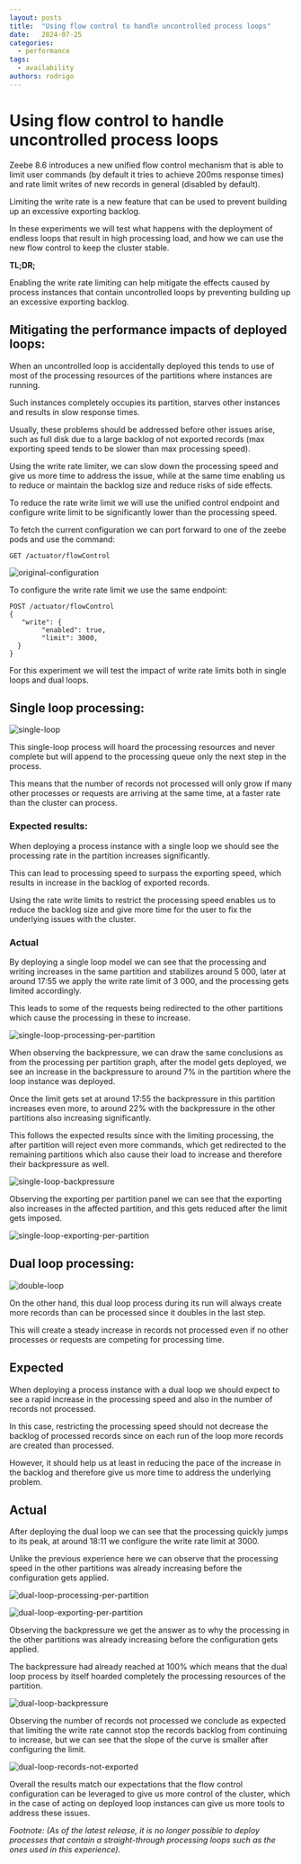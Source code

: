 ```yaml
---
layout: posts
title:  "Using flow control to handle uncontrolled process loops"
date:   2024-07-25
categories: 
  - performance 
tags:
  - availability
authors: rodrigo
---
```


# Using flow control to handle uncontrolled process loops

Zeebe 8.6 introduces a new unified flow control mechanism that is able to limit user commands (by default it tries to achieve 200ms response times) and rate limit writes of new records in general (disabled by default).

Limiting the write rate is a new feature that can be used to prevent building up an excessive exporting backlog.

In these experiments we will test what happens with the deployment of endless 
loops that result in high processing load, and how we can use the new 
flow control to keep the cluster stable. 



**TL;DR;**

Enabling the write rate limiting can help mitigate the effects caused by 
process instances that contain uncontrolled loops by preventing building up an 
excessive exporting backlog. 

<!--truncate-->
## Mitigating the performance impacts of deployed loops:

When an uncontrolled loop is accidentally deployed this tends to use of 
most of the 
processing resources of the partitions where instances are running.

Such instances completely occupies its partition, starves other instances and results in slow response times.

Usually, these problems should be addressed before other issues arise, such as full disk due to a large backlog of not exported records (max exporting speed tends to be slower than max processing speed).

Using the write rate limiter, we can slow down the processing speed and 
give us more time to address the issue, while at the same time enabling us to reduce or maintain the backlog size and reduce risks of side effects.

To reduce the rate write limit we will use the unified control endpoint and configure write limit to be significantly lower than the processing speed.

To fetch the current configuration we can port forward to one of the zeebe pods and use the command:
```Shell
GET /actuator/flowControl
```

![original-configuration](original-configuration.png)

To configure the write rate limit we use the same endpoint:

```
POST /actuator/flowControl
{
   "write": {
        "enabled": true,
        "limit": 3000,
  }
}
```

For this experiment we will test the impact of write rate limits both in 
single loops and dual loops.

## Single loop processing:

![single-loop](single-loop.png)

This single-loop process will hoard the processing resources and never complete but will append to the processing queue only the next step in the process.

This means that the number of records not processed will only grow if many other processes or requests are arriving at the same time, at a faster rate than the cluster can process.

### Expected results:

When deploying a process instance with a single loop we should see the 
processing rate in the partition increases significantly. 

This can lead to processing speed to surpass the exporting speed, which 
results in increase in the backlog of exported records.

Using the rate write limits to restrict the processing speed enables us to 
reduce the backlog size and give more time for the user to fix the 
underlying issues with the cluster.

### Actual 

By deploying a single loop model we can see that the processing and writing 
increases in the same partition and stabilizes around 5 000, later at 
around 17:55 we apply the write rate limit of 3 000, and the processing 
gets limited accordingly.

This leads to some of the requests being 
redirected to 
the other partitions which cause the processing in these to increase.

![single-loop-processing-per-partition](single-loop-processing-per-partition.png)

When observing the backpressure, we can draw the same conclusions as from 
the processing per partition graph, after the model gets deployed, we see an 
increase in the backpressure to around 7% in the partition where the loop 
instance was deployed.

Once the limit gets set at around 17:55 the backpressure in this partition 
increases even more, to around 22% with the backpressure in the other partitions also increasing significantly.

This follows the expected results since with the limiting processing, the after partition will reject even more commands, which get redirected to the remaining partitions which also cause their load to increase and therefore their backpressure as well.

![single-loop-backpressure](single-loop-backpressure.png)

Observing the exporting per partition panel we can see that the exporting also increases in the affected partition, and this gets reduced after the limit gets imposed.

![single-loop-exporting-per-partition](single-loop-exporting-per-partition.png)

## Dual loop processing:

![double-loop](dual-loop.png)

On the other hand, this dual loop process during its run will always create more records than can be processed since it doubles in the last step.

This will create a steady increase in records not processed even if no other processes or requests are competing for processing time.

## Expected 

When deploying a process instance with a dual loop we should expect to see 
a rapid increase in the processing speed and also in the number of records 
not processed.

In this case, restricting the processing speed should not decrease the 
backlog of processed records since on each run of the loop more records are 
created than 
processed.

However, it should help us at least in reducing the pace of the increase in 
the backlog and therefore give us more time to address the 
underlying problem.

## Actual 

After deploying the dual loop we can see that the processing quickly jumps to its peak, at around 18:11 we configure the write rate limit at 3000.

Unlike the previous experience here we can observe that the processing speed in the other partitions was already increasing before the configuration gets applied.

![dual-loop-processing-per-partition](dual-loop-processing-per-partition.png)

![dual-loop-exporting-per-partition](dual-loop-exporting-per-partition.png)

Observing the backpressure we get the answer as to why the processing in the other partitions was already increasing before the configuration gets applied. 

The backpressure had already reached at 100% which means that the dual loop process by itself hoarded completely the processing resources of the partition. 

![dual-loop-backpressure](dual-loop-backpressure.png)

Observing the number of records not processed we conclude as expected that 
limiting the write rate cannot stop the records backlog from continuing to increase, but we can see that the slope of the curve is smaller after configuring the limit.

![dual-loop-records-not-exported](dual-loop-number-of-records-not-processed.png)


Overall the results match our expectations that the flow control configuration can be leveraged to give us more control of the cluster, which in the case of acting on deployed loop instances can give us more tools to address these issues. 

_Footnote:
(As of the latest release, it is no longer possible to deploy processes that 
contain a straight-through processing loops such as the ones used in this 
experience)._










